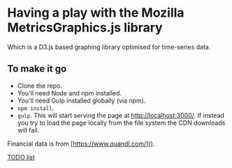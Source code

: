 # Having a play with the Mozilla MetricsGraphics.js library

Which is a D3.js based graphing library optimised for time-series data.

## To make it go
* Clone the repo.
* You'll need Node and npm installed.
* You'll need Gulp installed globally (via npm).
* `npm install`.
* `gulp`. This will start serving the page at [http://localhost:3000/](). If instead you try to load the page locally from the file system the CDN downloads will fail.

Financial data is from [https://www.quandl.com/]().


[TODO list](todo.md)